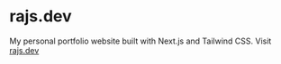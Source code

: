 # rajs.dev

My personal portfolio website built with Next.js and Tailwind CSS. Visit [rajs.dev](https://rajs.dev)